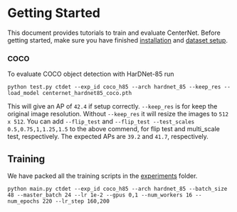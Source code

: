 # Getting Started

This document provides tutorials to train and evaluate CenterNet. Before getting started, make sure you have finished [installation](INSTALL.md) and [dataset setup](DATA.md).


### COCO

To evaluate COCO object detection with HarDNet-85
run

~~~
python test.py ctdet --exp_id coco_h85 --arch hardnet_85 --keep_res --load_model centernet_hardnet85_coco.pth
~~~

This will give an AP of `42.4` if setup correctly. `--keep_res` is for keep the original image resolution. Without `--keep_res` it will resize the images to `512 x 512`. You can add `--flip_test` and `--flip_test --test_scales 0.5,0.75,1,1.25,1.5` to the above commend, for flip test and multi_scale test, respectively. The expected APs are `39.2` and `41.7`, respectively.


## Training

We have packed all the training scripts in the [experiments](../experiments) folder.

~~~
python main.py ctdet --exp_id coco_h85 --arch hardnet_85 --batch_size 48 --master_batch 24 --lr 1e-2 --gpus 0,1 --num_workers 16 --num_epochs 220 --lr_step 160,200
~~~


